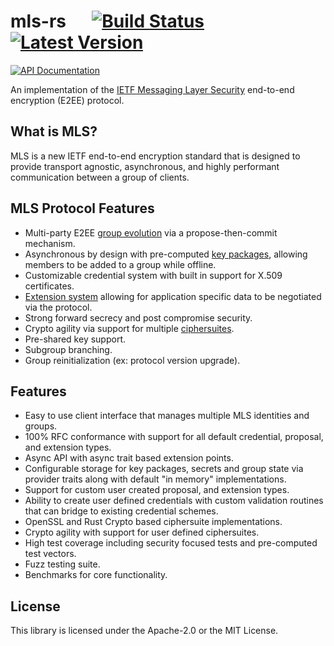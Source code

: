# mls-rs &emsp; [![Build Status]][actions] [![Latest Version]][crates.io]

[![API Documentation]][docs.rs]

[build status]: https://img.shields.io/github/workflow/status/WickrInc/mls/CI/master
[actions]: https://github.com/WickrInc/mls/actions?query=branch%3Amaster
[latest version]: https://img.shields.io/crates/v/mls-rs.svg
[crates.io]: https://crates.io/crates/mls-rs
[api documentation]: (https://docs.rs/mls-rs/badge.svg)
[docs.rs]: (https://docs.rs/mls-rs)

<!-- cargo-sync-readme start -->

An implementation of the [IETF Messaging Layer Security](https://messaginglayersecurity.rocks)
end-to-end encryption (E2EE) protocol.

## What is MLS?

MLS is a new IETF end-to-end encryption standard that is designed to
provide transport agnostic, asynchronous, and highly performant
communication between a group of clients.

## MLS Protocol Features

* Multi-party E2EE [group evolution](https://messaginglayersecurity.rocks/mls-protocol/draft-ietf-mls-protocol.html#name-cryptographic-state-and-evo)
via a propose-then-commit mechanism.
* Asynchronous by design with pre-computed [key packages](https://messaginglayersecurity.rocks/mls-protocol/draft-ietf-mls-protocol.html#name-key-packages),
allowing members to be added to a group while offline.
* Customizable credential system with built in support for X.509 certificates.
* [Extension system](https://messaginglayersecurity.rocks/mls-protocol/draft-ietf-mls-protocol.html#name-extensions)
allowing for application specific data to be negotiated via the protocol.
* Strong forward secrecy and post compromise security.
* Crypto agility via support for multiple [ciphersuites](https://messaginglayersecurity.rocks/mls-protocol/draft-ietf-mls-protocol.html#name-mls-ciphersuites).
* Pre-shared key support.
* Subgroup branching.
* Group reinitialization (ex: protocol version upgrade).

## Features

* Easy to use client interface that manages multiple MLS identities and groups.
* 100% RFC conformance with support for all default credential, proposal,
  and extension types.
* Async API with async trait based extension points.
* Configurable storage for key packages, secrets and group state
  via provider traits along with default "in memory" implementations.
* Support for custom user created proposal, and extension types.
* Ability to create user defined credentials with custom validation
  routines that can bridge to existing credential schemes.
* OpenSSL and Rust Crypto based ciphersuite implementations.
* Crypto agility with support for user defined ciphersuites.
* High test coverage including security focused tests and
  pre-computed test vectors.
* Fuzz testing suite.
* Benchmarks for core functionality.


<!-- cargo-sync-readme end -->

## License

This library is licensed under the Apache-2.0 or the MIT License.
